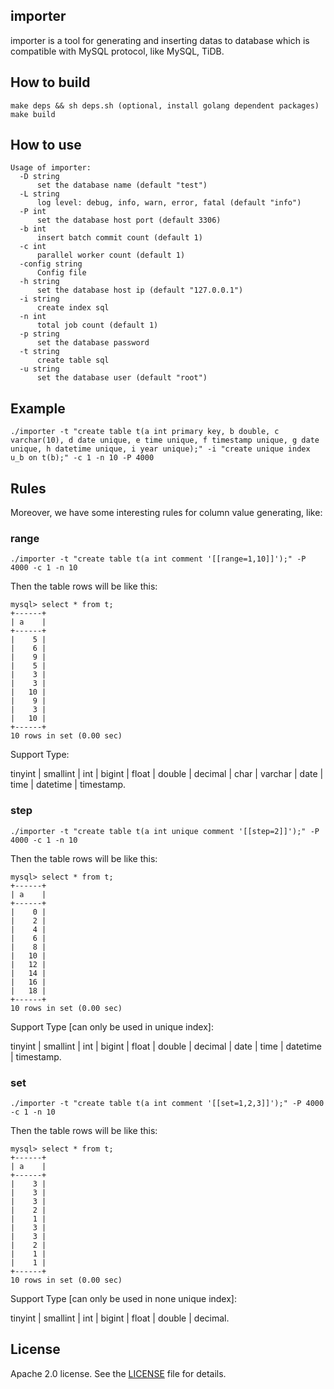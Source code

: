 ## importer

importer is a tool for generating and inserting datas to database which is compatible with MySQL protocol, like MySQL, TiDB.

## How to build

```
make deps && sh deps.sh (optional, install golang dependent packages)
make build
```

## How to use

```
Usage of importer:
  -D string
      set the database name (default "test")
  -L string
      log level: debug, info, warn, error, fatal (default "info")
  -P int
      set the database host port (default 3306)
  -b int
      insert batch commit count (default 1)
  -c int
      parallel worker count (default 1)
  -config string
      Config file
  -h string
      set the database host ip (default "127.0.0.1")
  -i string
      create index sql
  -n int
      total job count (default 1)
  -p string
      set the database password
  -t string
      create table sql
  -u string
      set the database user (default "root")
```

## Example

```
./importer -t "create table t(a int primary key, b double, c varchar(10), d date unique, e time unique, f timestamp unique, g date unique, h datetime unique, i year unique);" -i "create unique index u_b on t(b);" -c 1 -n 10 -P 4000
```

## Rules
Moreover, we have some interesting rules for column value generating, like:

### range
```
./importer -t "create table t(a int comment '[[range=1,10]]');" -P 4000 -c 1 -n 10
```
Then the table rows will be like this:
```
mysql> select * from t;
+------+
| a    |
+------+
|    5 |
|    6 |
|    9 |
|    5 |
|    3 |
|    3 |
|   10 |
|    9 |
|    3 |
|   10 |
+------+
10 rows in set (0.00 sec)
```
Support Type: 

tinyint | smallint | int | bigint | float | double | decimal | char | varchar | date | time | datetime | timestamp.


### step
```
./importer -t "create table t(a int unique comment '[[step=2]]');" -P 4000 -c 1 -n 10
```
Then the table rows will be like this:
```
mysql> select * from t;
+------+
| a    |
+------+
|    0 |
|    2 |
|    4 |
|    6 |
|    8 |
|   10 |
|   12 |
|   14 |
|   16 |
|   18 |
+------+
10 rows in set (0.00 sec)
```

Support Type [can only be used in unique index]: 

tinyint | smallint | int | bigint | float | double | decimal | date | time | datetime | timestamp.


### set
```
./importer -t "create table t(a int comment '[[set=1,2,3]]');" -P 4000 -c 1 -n 10
```
Then the table rows will be like this:
```
mysql> select * from t;
+------+
| a    |
+------+
|    3 |
|    3 |
|    3 |
|    2 |
|    1 |
|    3 |
|    3 |
|    2 |
|    1 |
|    1 |
+------+
10 rows in set (0.00 sec)
```
Support Type [can only be used in none unique index]: 

tinyint | smallint | int | bigint | float | double | decimal.

## License
Apache 2.0 license. See the [LICENSE](./LICENSE) file for details.
